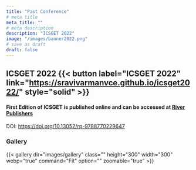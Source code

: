 ```yaml
---
title: "Past Conference"
# meta title
meta_title: ""
# meta description
description: "ICSGET 2022"
image: "/images/banner2022.png"
# save as draft
draft: false
---
```


## ICSGET 2022 {{< button label="ICSGET 2022" link="https://sravivarmanvce.github.io/icsget2022/" style="solid" >}}

#### First Edition of ICSGET is published online and can be accessed at [River Publishers](https://www.riverpublishers.com/research_details.php?book_id=1042) 

DOI: https://doi.org/10.13052/rp-9788770229647

### Gallery

{{< gallery dir="images/gallery" class="" height="300" width="300" webp="true" command="Fit" option="" zoomable="true" >}}